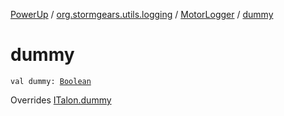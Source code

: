 [PowerUp](../../index.md) / [org.stormgears.utils.logging](../index.md) / [MotorLogger](index.md) / [dummy](./dummy.md)

# dummy

`val dummy: `[`Boolean`](https://kotlinlang.org/api/latest/jvm/stdlib/kotlin/-boolean/index.html)

Overrides [ITalon.dummy](../../org.stormgears.utils.decoupling/-i-talon/dummy.md)

